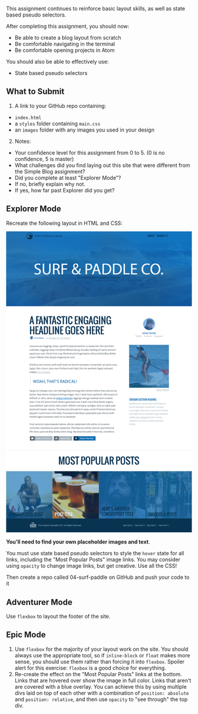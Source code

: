 This assignment continues to reinforce basic layout skills, as well as state based pseudo selectors.

After completing this assignment, you should now:
* Be able to create a blog layout from scratch
* Be comfortable navigating in the terminal
* Be comfortable opening projects in Atom

You should also be able to effectively use:
* State based pseudo selectors

## What to Submit
1. A link to your GitHub repo containing:
  * `index.html`
  * a `styles` folder containing `main.css`
  * an `images` folder with any images you used in your design
2. Notes:
  * Your confidence level for this assignment from 0 to 5. (0 is no confidence, 5 is master)
  * What challenges did you find laying out this site that were different from the Simple Blog assignment?
  * Did you complete at least "Explorer Mode"?
  * If no, briefly explain why not.
  * If yes, how far past Explorer did you get?  

## Explorer Mode

Recreate the following layout in HTML and CSS:

![](https://raw.githubusercontent.com/TIY-LR-FEE/assignments/master/04-surf-paddle/surf-and-paddle.png)


**You'll need to find your own placeholder images and text**.

You must use state based pseudo selectors to style the `hover` state for all links, including the "Most Popular Posts" image links. You may consider using `opacity` to change image links, but get creative. Use all the CSS!

Then create a repo called 04-surf-paddle on GitHub and push your code to it


## Adventurer Mode

Use `flexbox` to layout the footer of the site.

## Epic Mode

1. Use `flexbox` for the majority of your layout work on the site. You should always use the appropriate tool, so if `inline-block` or `float` makes more sense, you should use them rather than forcing it into `flexbox`. Spoiler alert for this exercise: `flexbox` is a good choice for everything.
2. Re-create the effect on the "Most Popular Posts" links at the bottom. Links that are hovered over show the image in full color. Links that aren't are covered with a blue overlay. You can achieve this by using multiple divs laid on top of each other with a combination of `position: absolute` and `position: relative`, and then use `opacity` to "see through" the top div.
